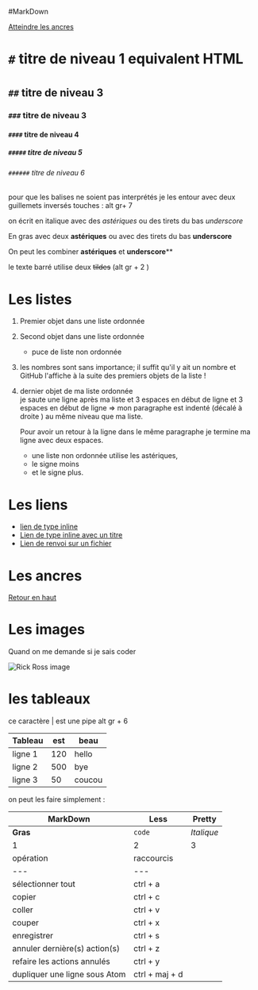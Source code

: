 #MarkDown

<a name="top">

[Atteindre les ancres](#ancres)

# `#` titre de niveau 1 equivalent HTML <h1></h1>
## `##` titre de niveau 3
### `###` titre de niveau 3
#### `####` titre de niveau 4
##### `#####` titre de niveau 5
###### `######` titre de niveau 6

pour que les balises ne soient pas interprétés je les entour avec deux guillemets inversés touches : alt gr+ 7

on écrit en italique avec des *astériques* ou des tirets du bas _underscore_

En gras avec deux **astériques** ou avec des tirets du bas __underscore__

On peut les combiner **astériques** et __underscore__**

le texte barré utilise deux ~~tildes~~ (alt gr + 2 )

# Les listes

1. Premier objet dans une liste ordonnée
2. Second objet dans une liste ordonnée
     * puce de liste non ordonnée
18. les nombres sont sans importance; il suffit qu'il y ait un nombre et GitHub l'affiche à la suite des premiers objets de la liste !
4. dernier objet de ma liste ordonnée                                                                               
     je saute une ligne après ma liste et 3 espaces en début de ligne et 3 espaces en début de ligne => mon paragraphe est indenté (décalé à droite ) au même niveau que ma liste.

    Pour avoir un retour à la ligne dans le même paragraphe je termine ma ligne avec deux espaces.     
     * une liste non ordonnée utilise les astériques,
     - le signe moins
     + et le signe plus.
# Les liens

   * [lien de type inline](https://www.google.com)   
   * [Lien de type inline avec un titre](https://www.google.com "Accueil de Google")
   * [Lien de renvoi sur un fichier](https://github.com/jeuneyannick/partages/blob/master/html_Ali.md)


# Les ancres

<a name="ancres">

[Retour en haut](#top)

# Les images
Quand on me demande si je sais coder

![Rick Ross image](https://media0.giphy.com/media/3o7btWApR8SiDQHLQA/giphy.gif)

# les tableaux

ce caractère | est une pipe alt gr + 6

| Tableau | est | beau |
|---------|-----|------|
| ligne 1 | 120 | hello|
| ligne 2 | 500 | bye  |
| ligne 3 | 50  | coucou |

on peut les faire simplement :

  MarkDown | Less | Pretty
  --- | --- | ---
  **Gras** | `code` | *Italique*
  1 | 2 | 3
  opération | raccourcis
  --- | ---
  sélectionner tout | ctrl + a
  copier | ctrl + c
  coller | ctrl + v
  couper | ctrl + x
  enregistrer | ctrl + s
  annuler dernière(s) action(s) | ctrl + z
  refaire les actions annulés | ctrl + y
  dupliquer une ligne sous Atom | ctrl + maj + d 
